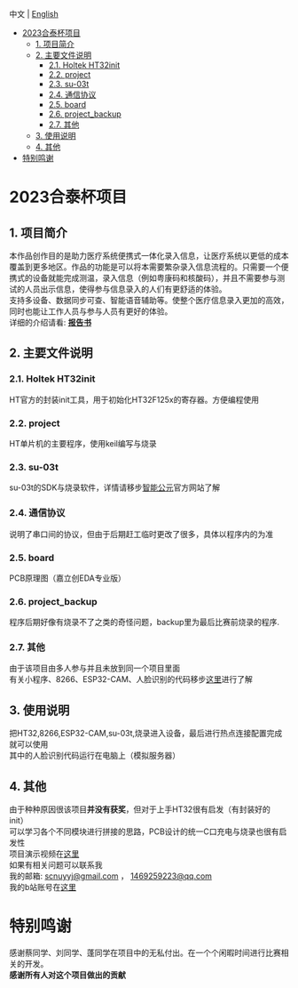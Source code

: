中文 | [English](README_EN.md)
- [2023合泰杯项目](#2023合泰杯项目)
  - [1. 项目简介](#1-项目简介)
  - [2. 主要文件说明](#2-主要文件说明)
    - [2.1. Holtek HT32init](#21-holtek-ht32init)
    - [2.2. project](#22-project)
    - [2.3. su-03t](#23-su-03t)
    - [2.4. 通信协议](#24-通信协议)
    - [2.5. board](#25-board)
    - [2.6. project\_backup](#26-project_backup)
    - [2.7. 其他](#27-其他)
  - [3. 使用说明](#3-使用说明)
  - [4. 其他](#4-其他)
- [特别鸣谢](#特别鸣谢)


# 2023合泰杯项目
## 1. 项目简介
本作品创作目的是助力医疗系统便携式一体化录入信息，让医疗系统以更低的成本覆盖到更多地区。作品的功能是可以将本需要繁杂录入信息流程的。只需要一个便携式的设备就能完成测温，录入信息（例如粤康码和核酸码），并且不需要参与测试的人员出示信息，使得参与信息录入的人们有更舒适的体验。<br>
支持多设备、数据同步可查、智能语音辅助等。使整个医疗信息录入更加的高效，同时也能让工作人员与参与人员有更好的体验。<br>
详细的介绍请看: [**报告书**](报告书.docx)

## 2. 主要文件说明
### 2.1. Holtek HT32init
HT官方的封装init工具，用于初始化HT32F125x的寄存器。方便编程使用
### 2.2. project
HT单片机的主要程序，使用keil编写与烧录
### 2.3. su-03t
su-03t的SDK与烧录软件，详情请移步[智能公元](http://smartpi.cn/#/)官方网站了解
### 2.4. 通信协议
说明了串口间的协议，但由于后期赶工临时更改了很多，具体以程序内的为准
### 2.5. board
PCB原理图（嘉立创EDA专业版）
### 2.6. project_backup
程序后期好像有烧录不了之类的奇怪问题，backup里为最后比赛前烧录的程序.
### 2.7. 其他
 由于该项目由多人参与并且未放到同一个项目里面<br>
 有关小程序、8266、ESP32-CAM、人脸识别的代码移步[这里](https://github.com/caiyilian/holtekFaceRecognition)进行了解

 ## 3. 使用说明
 把HT32,8266,ESP32-CAM,su-03t,烧录进入设备，最后进行热点连接配置完成就可以使用<br>
 其中的人脸识别代码运行在电脑上（模拟服务器）

 ## 4. 其他
由于种种原因很该项目**并没有获奖**，但对于上手HT32很有启发（有封装好的init）<br>
可以学习各个不同模块进行拼接的思路，PCB设计的统一C口充电与烧录也很有启发性<br>
项目演示视频在[这里](https://www.bilibili.com/video/BV17T411b7BC/?share_source=copy_web&vd_source=ccdd4439e8d8c1f809ca65541a51d508)<br>
如果有相关问题可以联系我<br>
我的邮箱: scnuyyj@gmail.com ， 1469259223@qq.com<br>
我的b站账号在[这里](https://space.bilibili.com/23620249?spm_id_from=333.788.0.0)
# 特别鸣谢
感谢蔡同学、刘同学、蓬同学在项目中的无私付出。在一个个闲暇时间进行比赛相关的开发。<br>
**感谢所有人对这个项目做出的贡献**
